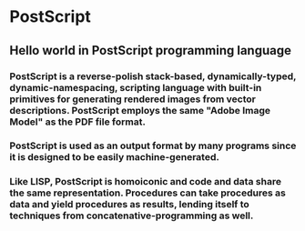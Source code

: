 # PostScript
## Hello world in PostScript programming language

### PostScript is a reverse-polish stack-based, dynamically-typed, dynamic-namespacing, scripting language with built-in primitives for generating rendered images from vector descriptions. PostScript employs the same "Adobe Image Model" as the PDF file format.

### PostScript is used as an output format by many programs since it is designed to be easily machine-generated.

### Like LISP, PostScript is homoiconic and code and data share the same representation. Procedures can take procedures as data and yield procedures as results, lending itself to techniques from concatenative-programming as well.